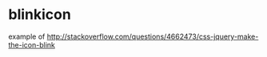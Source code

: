 blinkicon
=========

example of http://stackoverflow.com/questions/4662473/css-jquery-make-the-icon-blink